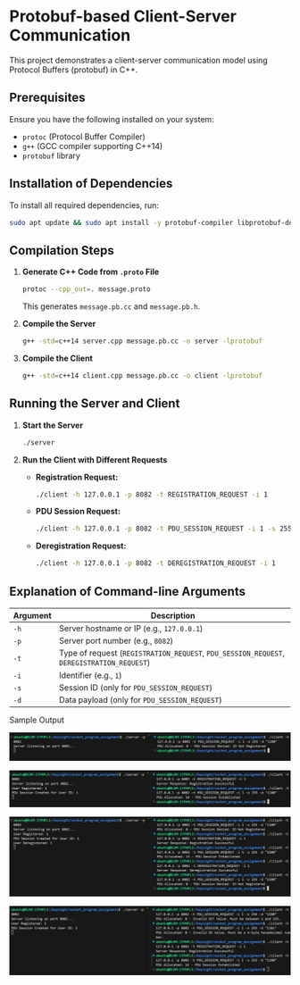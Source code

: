 # Protobuf-based Client-Server Communication

This project demonstrates a client-server communication model using Protocol Buffers (protobuf) in C++.

## Prerequisites

Ensure you have the following installed on your system:
- `protoc` (Protocol Buffer Compiler)
- `g++` (GCC compiler supporting C++14)
- `protobuf` library

## Installation of Dependencies

To install all required dependencies, run:
```sh
sudo apt update && sudo apt install -y protobuf-compiler libprotobuf-dev g++
```

## Compilation Steps

1. **Generate C++ Code from `.proto` File**
   ```sh
   protoc --cpp_out=. message.proto
   ```
   This generates `message.pb.cc` and `message.pb.h`.

2. **Compile the Server**
   ```sh
   g++ -std=c++14 server.cpp message.pb.cc -o server -lprotobuf
   ```

3. **Compile the Client**
   ```sh
   g++ -std=c++14 client.cpp message.pb.cc -o client -lprotobuf
   ```

## Running the Server and Client

1. **Start the Server**
   ```sh
   ./server
   ```

2. **Run the Client with Different Requests**

   - **Registration Request:**
     ```sh
     ./client -h 127.0.0.1 -p 8082 -t REGISTRATION_REQUEST -i 1
     ```

   - **PDU Session Request:**
     ```sh
     ./client -h 127.0.0.1 -p 8082 -t PDU_SESSION_REQUEST -i 1 -s 255 -d "1100"
     ```

   - **Deregistration Request:**
     ```sh
     ./client -h 127.0.0.1 -p 8082 -t DEREGISTRATION_REQUEST -i 1
     ```

## Explanation of Command-line Arguments

| Argument | Description |
|----------|-------------|
| `-h` | Server hostname or IP (e.g., `127.0.0.1`) |
| `-p` | Server port number (e.g., `8082`) |
| `-t` | Type of request (`REGISTRATION_REQUEST`, `PDU_SESSION_REQUEST`, `DEREGISTRATION_REQUEST`) |
| `-i` | Identifier (e.g., `1`) |
| `-s` | Session ID (only for `PDU_SESSION_REQUEST`) |
| `-d` | Data payload (only for `PDU_SESSION_REQUEST`) |


Sample Output

![alt text](image.png)

![alt text](image-1.png)

![alt text](image-2.png)

![alt text](image-3.png)